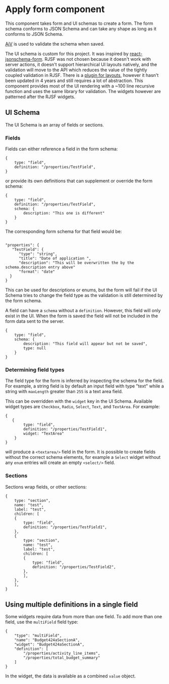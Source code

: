 # Apply form component

This component takes form and UI schemas to create a form. The form schema conforms to JSON Schema and can take any shape as long as it conforms to JSON Schema.

[AjV](https://ajv.js.org) is used to validate the schema when saved.

The UI schema is custom for this project. It was inspired by [react-jsonschema-form](https://github.com/rjsf-team/react-jsonschema-form). RJSF was not chosen because it doesn't work with server actions, it doesn't support hierarchical UI layouts natively, and the validation will move to the API which reduces the value of the tightly coupled validation in RJSF. There is a [plugin for layouts](https://github.com/audibene-labs/react-jsonschema-form-layout), however it hasn't been updated in 4 years and still requires a lot of abstraction. This component provides most of the UI rendering with a ~100 line recursive function and uses the same library for validation. The widgets however are patterned after the RJSF widgets.

## UI Schema

The UI Schema is an array of fields or sections.

### Fields

Fields can either reference a field in the form schema:

```
{
    type: "field",
    definition: "/properties/TestField",
}
```

or provide its own definitions that can supplement or override the form schema:

```
{
    type: "field",
    definition: "/properties/TestField",
    schema: {
        description: "This one is different"
    }
}
```

The corresponding form schema for that field would be:

```

"properties": {
   "TestField": {
      "type": "string",
      "title": "Date of application ",
      "description": "This will be overwritten the by the schema.description entry above"
      "format": "date"
  }
}

```

This can be used for descriptions or enums, but the form will fail if the UI Schema tries to change the field type as the validation is still determined by the form schema.

A field can have a `schema` without a `definition`. However, this field will only exist in the UI. When the form is saved the field will not be included in the form data sent to the server.

```
{
    type: "field",
    schema: {
        description: "This field will appear but not be saved",
        type: null
    }
}
```

### Determining field types

The field type for the form is inferred by inspecting the schema for the field. For example, a string field is by default an input field with type "text" while a string with `maxLength` greater than `255` is a text area field.

This can be overridden with the `widget` key in the UI Schema. Available widget types are `Checkbox`, `Radio`, `Select`, `Text`, and `TextArea`. For example:

```
{
   {
        type: "field",
        definition: "/properties/TestField1",
        widget: "TextArea"
    }
}
```

will produce a `<textarea/>` field in the form. It is possible to create fields without the correct schema elements, for example a `Select` widget without any `enum` entries will create an empty `<select/>` field.

### Sections

Sections wrap fields, or other sections:

```
{
    type: "section",
    name: "test",
    label: "test",
    children: [
    {
        type: "field",
        definition: "/properties/TestField1",
    },
    {
        type: "section",
        name: "test",
        label: "test",
        children: [
        {
            type: "field",
            definition: "/properties/TestField2",
        },
        ],
    },
    ],
}

```

## Using multiple definitions in a single field

Some widgets require data from more than one field. To add more than one field, use the `multiField` field type:

```
{
    "type": "multiField",
    "name": "Budget424aSectionA",
    "widget": "Budget424aSectionA",
    "definition": [
        "/properties/activity_line_items",
        "/properties/total_budget_summary"
    ]
}
```

In the widget, the data is available as a combined `value` object.
